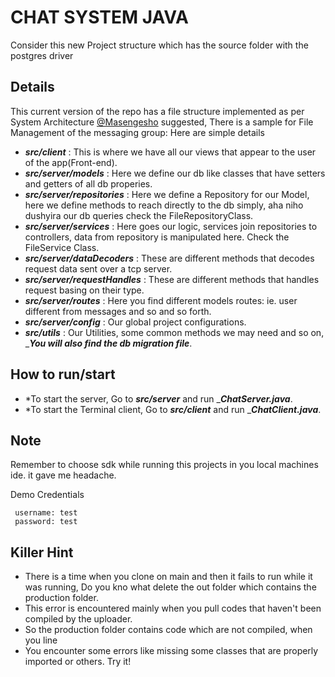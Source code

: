 # CHAT SYSTEM JAVA
Consider this new Project structure which has the source folder with the postgres driver

## Details

This current version of the repo has a file structure implemented as per System Architecture [@Masengesho](https://github.com/donatien2020) suggested,
There is a sample for File Management of the messaging group:
Here are simple details

* ***src/client*** : This is where we have all our views that appear to the user of the app(Front-end).
* ***src/server/models*** : Here we define our db like classes that have setters and getters of all db properies.
* ***src/server/repositories*** : Here we define a Repository for our Model, here we define methods to reach directly to the db simply, aha niho dushyira our db queries check the FileRepositoryClass.
* ***src/server/services*** : Here goes our logic, services join repositories to controllers, data from repository is manipulated here.  Check the FileService  Class. 
* ***src/server/dataDecoders*** : These are different methods that decodes request data sent over a tcp server.
* ***src/server/requestHandles*** : These are different methods that handles request basing on their type.
* ***src/server/routes*** : Here you find different models routes: ie. user different from messages and so and so forth.
* ***src/server/config*** : Our global project configurations.
* ***src/utils*** : Our Utilities, some common methods we may need and so on, ____You will also find the db migration file___.

## How to run/start
* *To start the server, Go to ***src/server*** and run ____ChatServer.java___.
* *To start the Terminal client, Go to ***src/client*** and run ____ChatClient.java___.
## Note
Remember to choose sdk while running this projects in you local machines ide. it gave me headache.

Demo Credentials
```
 username: test
 password: test
```
## Killer Hint
* There is a time when you clone on main and then it fails to run while it was running, Do you kno what delete the out folder which contains the production folder.
* This error is encountered mainly when you pull codes that haven't been compiled by the uploader. 
* So the production folder contains code which are not compiled, when you line 
* You encounter some errors like missing some classes that are properly imported or others. Try it!
